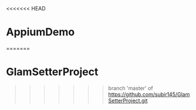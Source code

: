 <<<<<<< HEAD
# AppiumDemo
=======
# GlamSetterProject
>>>>>>> branch 'master' of https://github.com/subir145/GlamSetterProject.git
